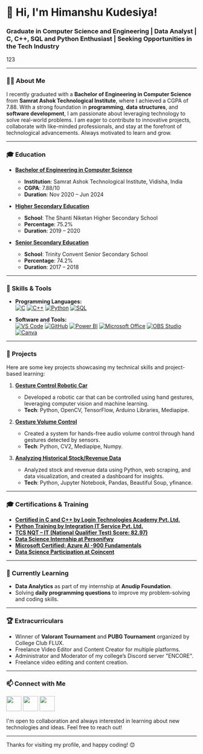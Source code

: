 # 👋 Hi, I'm Himanshu Kudesiya!

### Graduate in Computer Science and Engineering | Data Analyst | C, C++, SQL and Python Enthusiast | Seeking Opportunities in the Tech Industry

123

---

### 👨‍🎓 About Me
I recently graduated with a **Bachelor of Engineering in Computer Science** from **Samrat Ashok Technological Institute**, where I achieved a CGPA of 7.88. With a strong foundation in **programming**, **data structures**, and **software development**, I am passionate about leveraging technology to solve real-world problems. I am eager to contribute to innovative projects, collaborate with like-minded professionals, and stay at the forefront of technological advancements. Always motivated to learn and grow.

--- 

### 🎓 Education
- **[Bachelor of Engineering in Computer Science](https://drive.google.com/file/d/1dvEcLc_PVc0Sm4Rnk4XQB4qlFaGNwoK5/view)**
  - **Institution**: Samrat Ashok Technological Institute, Vidisha, India
  - **CGPA**: 7.88/10
  - **Duration**: Nov 2020 – Jun 2024

- **[Higher Secondary Education](https://drive.google.com/file/d/1mOG_18G4lX7rcn3PzbsrnRpjNGYoYiv6/view)**
  - **School**: The Shanti Niketan Higher Secondary School
  - **Percentage**: 75.2%
  - **Duration**: 2019 – 2020

- **[Senior Secondary Education](https://drive.google.com/file/d/1lrhihdHx1aFz8xwlm757_APqig3x_5nu/view)**
  - **School**: Trinity Convent Senior Secondary School
  - **Percentage**: 74.2%
  - **Duration**: 2017 – 2018

---

### 💼 Skills & Tools
- **Programming Languages:**  
[![C](https://img.shields.io/badge/C-A8B9CC?style=for-the-badge&logo=c&logoColor=white)](#)
[![C++](https://img.shields.io/badge/C++-00599C?style=for-the-badge&logo=c%2B%2B&logoColor=white)](#)
[![Python](https://img.shields.io/badge/Python-3776AB?style=for-the-badge&logo=python&logoColor=white)](#)
[![SQL](https://img.shields.io/badge/SQL-336791?style=for-the-badge&logo=postgresql&logoColor=white)](#)

- **Software and Tools:**  
[![VS Code](https://img.shields.io/badge/VS%20Code-007ACC?style=for-the-badge&logo=visual-studio-code&logoColor=white)](#)
[![GitHub](https://img.shields.io/badge/GitHub-181717?style=for-the-badge&logo=github&logoColor=white)](#)
[![Power BI](https://img.shields.io/badge/Power%20BI-F2C811?style=for-the-badge&logo=power-bi&logoColor=black)](#)
[![Microsoft Office](https://img.shields.io/badge/Microsoft%20Office-D83B01?style=for-the-badge&logo=microsoft-office&logoColor=white)](#)
[![OBS Studio](https://img.shields.io/badge/OBS%20Studio-302E31?style=for-the-badge&logo=obs-studio&logoColor=white)](#)
[![Canva](https://img.shields.io/badge/Canva-00C4CC?style=for-the-badge&logo=canva&logoColor=white)](#)

---

### 📂 Projects
Here are some key projects showcasing my technical skills and project-based learning:

1. **[Gesture Control Robotic Car](https://github.com/ashu-kudesiya/Gesture-Controlled-Robotic-Car)**
   - Developed a robotic car that can be controlled using hand gestures, leveraging computer vision and machine learning.
   - **Tech**: Python, OpenCV, TensorFlow, Arduino Libraries, Mediapipe.

2. **[Gesture Volume Control](https://github.com/ashu-kudesiya/Gesture_Volume_Control)**
   - Created a system for hands-free audio volume control through hand gestures detected by sensors.
   - **Tech**: Python, CV2, Mediapipe, Numpy.

3. **[Analyzing Historical Stock/Revenue Data](https://github.com/ashu-kudesiya/Analyzing-Historical-Stock-Revenue-Data)**
   - Analyzed stock and revenue data using Python, web scraping, and data visualization, and created a dashboard for insights.
   - **Tech**: Python, Jupyter Notebook, Pandas, Beautiful Soup, yfinance.

---

### 🎓 Certifications & Training
- [**Certified in C and C++ by Login Technologies Academy Pvt. Ltd.**](https://drive.google.com/file/d/1mOG_18G4lX7rcn3PzbsrnRpjNGYoYiv6/view)
- [**Python Training by Integration IT Service Pvt. Ltd.**](https://drive.google.com/file/d/1lrhihdHx1aFz8xwlm757_APqig3x_5nu/view?usp=drive_link)
- [**TCS NQT – IT (National Qualifier Test) Score: 82.97)**](https://drive.google.com/file/d/1dvEcLc_PVc0Sm4Rnk4XQB4qlFaGNwoK5/view?usp=drive_link)
- [**Data Science Internship at Personifwy**](https://drive.google.com/file/d/1Bi6aPzlCzNctIoyzm0qyjuLHc0jJsnTC/view)
- [**Microsoft Certified: Azure AI -900 Fundamentals**](https://drive.google.com/file/d/1XbLSF8d02TQvR-7fZdUhCmFiOWYpEGa-/view)
- [**Data Science Participation at Coincent**](https://drive.google.com/file/d/1YdlYj0M7GnZxE6mRRLpk4fxW8RgnYnZU/view)

---

### 🌱 Currently Learning
- **Data Analytics** as part of my internship at **Anudip Foundation**.
- Solving **daily programming questions** to improve my problem-solving and coding skills.

---

### 🏆 Extracurriculars
- Winner of **Valorant Tournament** and **PUBG Tournament** organized by College Club FLUX.
- Freelance Video Editor and Content Creator for multiple platforms.
- Administrator and Moderator of my college’s Discord server "ENCORE".
- Freelance video editing and content creation.

---

### 📫 Connect with Me
<a href="mailto:himanshu.kudesiya@gmail.com"><img src="https://img.icons8.com/color/48/000000/gmail.png" width="40" margin="1%"/></a>
<a href="https://www.linkedin.com/in/himanshu-kudesiya"><img src="https://img.icons8.com/color/48/000000/linkedin.png" width="40" margin="1%"/></a>
<a href="https://www.instagram.com/ashu_kudesiya/"><img src="https://img.icons8.com/fluency/48/000000/instagram-new.png" width="40" margin="1%" /></a>


I'm open to collaboration and always interested in learning about new technologies and ideas. Feel free to reach out!

---

Thanks for visiting my profile, and happy coding! 😊
